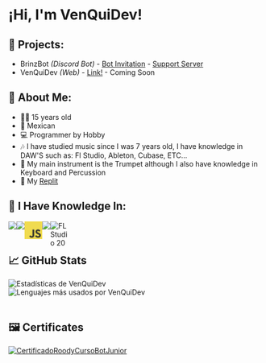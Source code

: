 # ¡Hi, I'm VenQuiDev!

## 💎 Projects:

- BrinzBot *(Discord Bot)* - [Bot Invitation](https://discord.com/api/oauth2/authorize?client_id=967263754301607996&permissions=8&scope=bot%20applications.commands) - [Support Server](https://discord.gg/BwhWSyEuuH)
- VenQuiDev *(Web)* - [Link!](https://www.youtube.com/watch?v=iik25wqIuFo) - Coming Soon

## 🎈 About Me:

- 🧑🏻 15 years old
- 🌮 Mexican
- 💻 Programmer by Hobby
- 🎶 I have studied music since I was 7 years old, I have knowledge in DAW'S such as: Fl Studio, Ableton, Cubase, ETC...
- 🎺 My main instrument is the Trumpet although I also have knowledge in Keyboard and Percussion
- 💠 My [Replit](https://replit.com/@VenQuiDev)

## 👑 I Have Knowledge In:

<p>
<img align="left" height="35" src="https://cdn.iconscout.com/icon/free/png-256/html-59-225995.png">
<img align="left" height="35" src="https://1000logos.net/wp-content/uploads/2020/09/CSS-Logo.png">
<img align="left" height="35" src="https://raw.githubusercontent.com/github/explore/80688e429a7d4ef2fca1e82350fe8e3517d3494d/topics/javascript/javascript.png" style="max-width: 100%;">
<img align="left" height="35" src="https://www.kojac.nl/tailwind/images/Backend/nodejs.png"> 
<img align="left" alt="FL Studio 20" width="35px" src="https://static.wikia.nocookie.net/softwareprogramas-y-aplicaciones/images/0/0b/Flstudio.png/revision/latest?cb=20160301021919&path-prefix=es" />
</p>
</br>
</br>
 
## 📈 GitHub Stats

<img align="left" src="https://github-readme-stats.vercel.app/api?username=VenQuiDev&&show_icons=true&include_all_commits=true&title_color=fff&icon_color=79ff97&text_color=efefef&bg_color=24292e" alt="Estadísticas de VenQuiDev" width="60%">
  
<img src="https://github-readme-stats.vercel.app/api/top-langs/?username=VenQuiDev&show_icons=true&hide_border=true&theme=radical" width="37%" alt="Lenguajes más usados por VenQuiDev">

</br>
</br>

## 🖼 Certificates

  [![CertificadoRoodyCursoBotJunior](https://cdn.discordapp.com/attachments/1002609030629425234/1004950430004027514/VenQuiCertificado.png?width=522&height=369)](https://www.roody.xyz/cursos/validar)
